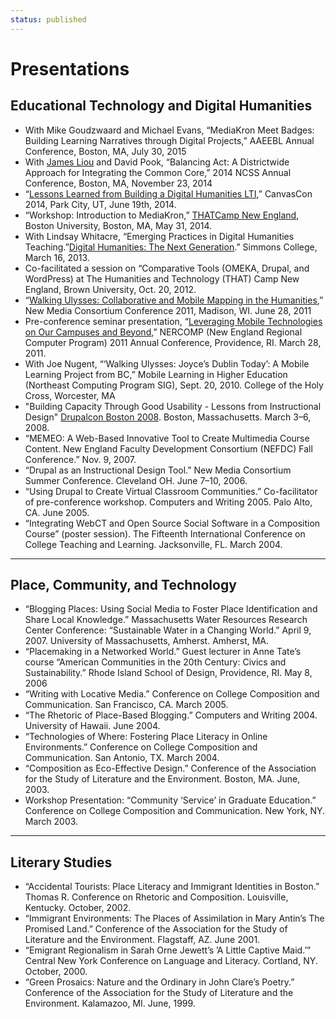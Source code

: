 ```yaml
---
status: published
---
```

# Presentations
## Educational Technology and Digital Humanities
- With Mike Goudzwaard and Michael Evans, “MediaKron Meet Badges: Building Learning Narratives through Digital Projects,” AAEEBL Annual Conference, Boston, MA, July 30, 2015
- With [James Liou](https://twitter.com/lioujames) and David Pook, “Balancing Act: A Districtwide Approach for Integrating the Common Core,” 2014 NCSS Annual Conference, Boston, MA, November 23, 2014
- “[Lessons Learned from Building a Digital Humanities LTI](https://www.youtube.com/watch?v=-MLLjCCiz9k&list=PLKAGO__0NI1AqlwFDIfD5QQowce0GFvEi&index=61),” CanvasCon 2014, Park City, UT, June 19th, 2014.
- “Workshop: Introduction to MediaKron,” [THATCamp New England](http://newengland2014.thatcamp.org/), Boston University, Boston, MA, May 31, 2014.
- With Lindsay Whitacre, “Emerging Practices in Digital Humanities Teaching.”[Digital Humanities: The Next Generation](http://web.simmons.edu/~fairb/dhsymposium/home.html).” Simmons College, March 16, 2013.
- Co-facilitated a session on “Comparative Tools (OMEKA, Drupal, and WordPress) at The Humanities and Technology (THAT) Camp New England, Brown University, Oct. 20, 2012.
- “[Walking Ulysses: Collaborative and Mobile Mapping in the Humanities](http://archive.nmc.org/preso/8241),” New Media Consortium Conference 2011, Madison, WI. June 28, 2011
- Pre-conference seminar presentation, “[Leveraging Mobile Technologies on Our Campuses and Beyond](http://www.educause.edu/NC11/Program/SEM03A),” NERCOMP (New England Regional Computer Program) 2011 Annual Conference, Providence, RI. March 28, 2011.
- With Joe Nugent, “‘Walking Ulysses: Joyce’s Dublin Today’: A Mobile Learning Project from BC,” Mobile Learning in Higher Education (Northeast Computing Program SIG), Sept. 20, 2010. College of the Holy Cross, Worcester, MA
- "Building Capacity Through Good Usability - Lessons from Instructional Design" [Drupalcon Boston 2008](http://boston2008.drupalcon.org/). Boston, Massachusetts. March 3–6, 2008.
- “MEMEO: A Web-Based Innovative Tool to Create Multimedia Course Content. New England Faculty Development Consortium (NEFDC) Fall Conference.” Nov. 9, 2007.
- “Drupal as an Instructional Design Tool.” New Media Consortium Summer Conference. Cleveland OH. June 7–10, 2006.
- “Using Drupal to Create Virtual Classroom Communities.” Co-facilitator of pre-conference workshop. Computers and Writing 2005. Palo Alto, CA. June 2005.
- “Integrating WebCT and Open Source Social Software in a Composition Course” (poster session). The Fifteenth International Conference on College Teaching and Learning. Jacksonville, FL. March 2004.
---
## Place, Community, and Technology
- “Blogging Places: Using Social Media to Foster Place Identification and Share Local Knowledge.” Massachusetts Water Resources Research Center Conference: “Sustainable Water in a Changing World.” April 9, 2007. University of Massachusetts, Amherst. Amherst, MA.
- “Placemaking in a Networked World.” Guest lecturer in Anne Tate’s course “American Communities in the 20th Century: Civics and Sustainability.” Rhode Island School of Design, Providence, RI. May 8, 2006
- “Writing with Locative Media.” Conference on College Composition and Communication. San Francisco, CA. March 2005.
- “The Rhetoric of Place-Based Blogging.” Computers and Writing 2004. University of Hawaii. June 2004.
- “Technologies of Where: Fostering Place Literacy in Online Environments.” Conference on College Composition and Communication. San Antonio, TX. March 2004.
- “Composition as Eco-Effective Design.” Conference of the Association for the Study of Literature and the Environment. Boston, MA. June, 2003.
- Workshop Presentation: “Community ‘Service’ in Graduate Education.” Conference on College Composition and Communication. New York, NY. March 2003.
---
## Literary Studies
- “Accidental Tourists: Place Literacy and Immigrant Identities in Boston.” Thomas R. Conference on Rhetoric and Composition. Louisville, Kentucky. October, 2002.
- “Immigrant Environments: The Places of Assimilation in Mary Antin’s The Promised Land.” Conference of the Association for the Study of Literature and the Environment. Flagstaff, AZ. June 2001.
- “Emigrant Regionalism in Sarah Orne Jewett’s ’A Little Captive Maid.’” Central New York Conference on Language and Literacy. Cortland, NY. October, 2000.
- “Green Prosaics: Nature and the Ordinary in John Clare’s Poetry.” Conference of the Association for the Study of Literature and the Environment. Kalamazoo, MI. June, 1999.
